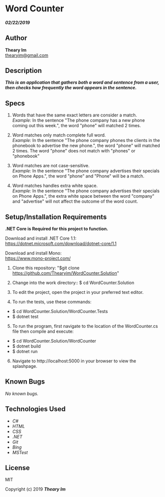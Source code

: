# Word Counter

#### _02/22/2019_

## Author
 **Theary Im**  
 thearyim@gmail.com

## Description
**_This is an application that gathers both a word and sentence from a user, then checks how frequently the word appears in the sentence._**

## Specs
1. Words that have the same exact letters are consider a match.<br/>
      _Example:_
      In the sentence "The phone company has a new phone coming out this week.", the word "phone" will matched 2 times.
      <br/>

2. Word matches only match complete full word.<br/>
      _Example:_
      In the sentence "The phone company phones the clients in the phonebook to advertise the new phone.", the word "phone" will matched 2 times. The word "phone" does not match with "phones" or "phonebook"
3. Word matches are not case-sensitive.<br/>
      _Example:_
      In the sentence "The phone company advertises their specials on Phone Apps.", the word "phone" and "Phone" will be a match.

4. Word matches handles extra white space.<br/>
      _Example:_
      In the sentence "The phone company       advertises their specials on Phone Apps.", the extra white space between the word "company" and "advertise" will not affect the outcome of the word count.

## Setup/Installation Requirements
**.NET Core is Required for this project to function.**

Download and install .NET Core 1.1:  
https://dotnet.microsoft.com/download/dotnet-core/1.1

Download and install Mono:  
https://www.mono-project.com/

1. Clone this repository:
"$git clone https://github.com/Thearyim/WordCounter.Solution"

2. Change into the work directory:: $ cd WordCounter.Solution

3. To edit the project, open the project in your preferred text editor.

4. To run the tests, use these commands:
  * $ cd WordCounter.Solution/WordCounter.Tests
  * $ dotnet test
  

5. To run the program, first navigate to the location of the WordCounter.cs file then compile and execute:
  * $ cd WordCounter.Solution/WordCounter
  * $ dotnet build
  * $ dotnet run  


6. Navigate to http://localhost:5000 in your browser to view the splashpage.

## Known Bugs
_No known bugs._

## Technologies Used
* _C#_
* _HTML_
* _CSS_
* _.NET_
* _Git_
* _Bing_
* _MSTest_

## License
MIT

Copyright (c) 2019 **_Theary Im_**
